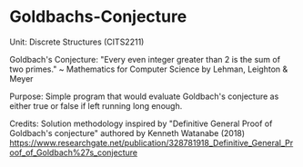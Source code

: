 # Goldbachs-Conjecture

Unit: Discrete Structures (CITS2211)

Goldbach's Conjecture: "Every even integer greater than 2 is the sum of two primes." ~ Mathematics for Computer Science by Lehman, Leighton & Meyer

Purpose: Simple program that would evaluate Goldbach's conjecture as either true or false if left running long enough.

Credits: Solution methodology inspired by "Definitive General Proof of Goldbach's conjecture" authored by Kenneth Watanabe (2018)
https://www.researchgate.net/publication/328781918_Definitive_General_Proof_of_Goldbach%27s_conjecture 